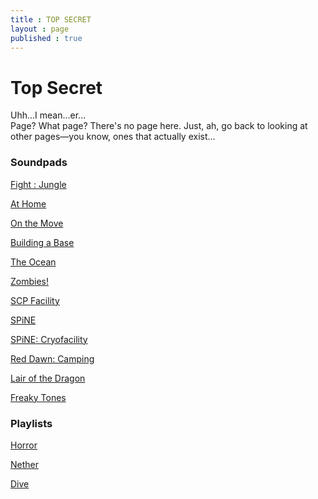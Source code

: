 ```yaml
---
title : TOP SECRET
layout : page
published : true
---
```


<h1>Top Secret</h1>
<p>Uhh...I mean...er...<br>Page? What page? There's no page here. Just, ah, go back to looking at other pages—you know, ones that actually exist...</p>


<h3>Soundpads</h3>

<p><a href = "https://bit.ly/2GYMcmI" target="_blank">Fight : Jungle</a></p>

<p><a href = "https://bit.ly/3m8G0tM" target="_blank">At Home</a></p>

<p><a href = "https://bit.ly/2GYj8f2" target="_blank">On the Move </a></p>

<p><a href = "https://bit.ly/2Mxzv4u" target="_blank">Building a Base </a></p>

<p><a href = "https://bit.ly/2VUog9s" target="_blank">The Ocean</a></p>

<p><a href = "https://bit.ly/379tK4q" target="_blank">Zombies!</a></p>

<p><a href = "https://bit.ly/2V4Uyih" target="_blank">SCP Facility</a></p>

<p><a href = "https://bit.ly/3azuWTf" target="_blank">SPiNE</a></p>

<p><a href = "https://bit.ly/3aEDW9K" target="_blank">SPiNE: Cryofacility</a></p>

<p><a href = "https://ttaud.io/2Tq6ygO" target="_blank">Red Dawn: Camping</a></p>

<p><a href = "https://ttaud.io/3iDhTV4" target="_blank">Lair of the Dragon</a></p>

<p><a href = "https://bit.ly/3cnX5wM" target="_blank">Freaky Tones</a></p>

<h3>Playlists</h3>
<p><a href = "http://tabletopaudio.com/index.html?42&58&82&125&8" target="_blank">Horror</a></p>

<p><a href = "http://tabletopaudio.com/index.html?100&42&82" target="_blank">Nether</a></p>

<p><a href = "http://tabletopaudio.com/index.html?132&139&38" target="_blank">Dive</a></p>
